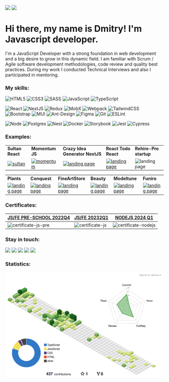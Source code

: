 ![](https://komarev.com/ghpvc/?username=dstrizhakov&style=flat) 
![](https://www.codewars.com/users/DmitryStrizhakov/badges/micro)


# Hi there, my name is Dmitry! I'm Javascript developer. #

I'm a JavaScript Developer with a strong foundation in web development and a big desire to grow in this dynamic field. 
I am familiar with Scrum / Agile software development methodologies, code review and quality best practices. 
During my work I conducted Technical Interviews and also I participated in mentoring.

### My skills: ###
 ![HTML5](https://img.shields.io/badge/html5-%23E34F26.svg?style=for-the-badge&logo=html5&logoColor=white)
 ![CSS3](https://img.shields.io/badge/css3-%231572B6.svg?style=for-the-badge&logo=css3&logoColor=white)
 ![SASS](https://img.shields.io/badge/SASS-hotpink.svg?style=for-the-badge&logo=SASS&logoColor=white)
 ![JavaScript](https://img.shields.io/badge/javascript-%23323330.svg?style=for-the-badge&logo=javascript&logoColor=%23F7DF1E)
 ![TypeScript](https://img.shields.io/badge/typescript-%23007ACC.svg?style=for-the-badge&logo=typescript&logoColor=white)

 ![React](https://img.shields.io/badge/react-%2320232a.svg?style=for-the-badge&logo=react&logoColor=%2361DAFB)
 ![NextJS](https://img.shields.io/badge/nextjs-%23000000.svg?style=for-the-badge&logo=next.js&logoColor=white)
 ![Redux](https://img.shields.io/badge/redux-%23593d88.svg?style=for-the-badge&logo=redux&logoColor=white)
 ![MobX](https://img.shields.io/badge/MobX-323330.svg?style=for-the-badge&logo=MobX&logoColor=white)
 ![Webpack](https://img.shields.io/badge/webpack-%238DD6F9.svg?style=for-the-badge&logo=webpack&logoColor=black)
 ![TailwindCSS](https://img.shields.io/badge/tailwindcss-%2338B2AC.svg?style=for-the-badge&logo=tailwind-css&logoColor=white)
 ![Bootstrap](https://img.shields.io/badge/bootstrap-%23563D7C.svg?style=for-the-badge&logo=bootstrap&logoColor=white)
 ![MUI](https://img.shields.io/badge/MUI-%230081CB.svg?style=for-the-badge&logo=mui&logoColor=white)
 ![Ant-Design](https://img.shields.io/badge/-AntDesign-%230170FE?style=for-the-badge&logo=ant-design&logoColor=white)
 ![Figma](https://img.shields.io/badge/figma-%23F24E1E.svg?style=for-the-badge&logo=figma&logoColor=white)
 ![Git](https://img.shields.io/badge/git-%23F05033.svg?style=for-the-badge&logo=git&logoColor=white)
 ![ESLint](https://img.shields.io/badge/ESLint-4B3263?style=for-the-badge&logo=eslint&logoColor=white)

 ![Node](https://img.shields.io/badge/node.js-%2343853D.svg?style=for-the-badge&logo=node-dot-js&logoColor=white)
 ![Postgres](https://img.shields.io/badge/postgres-%23316192.svg?style=for-the-badge&logo=postgresql&logoColor=white)
 ![Nest](https://img.shields.io/badge/nestjs-%23E0234E.svg?style=for-the-badge&logo=nestjs&logoColor=white)
 ![Docker](https://img.shields.io/badge/docker-%230db7ed.svg?style=for-the-badge&logo=docker&logoColor=white)
 ![Storybook](https://img.shields.io/badge/-Storybook-FF4785?style=for-the-badge&logo=storybook&logoColor=white)
 ![Jest](https://img.shields.io/badge/-jest-%23C21325?style=for-the-badge&logo=jest&logoColor=white)
 ![Cypress](https://img.shields.io/badge/-cypress-%23E5E5E5?style=for-the-badge&logo=cypress&logoColor=058a5e)
 


### Examples: ### 

<div align="center">
    <table >
     <tr>
        <td><b>Sultan React</b></td>
        <td><b>Momentum JS</b></td>
        <td><b>Crazy Idea Generator NextJS</b></td>
        <td><b>React Todo React</b></td>
        <td><b>Rehire-Pro startup</b></td>
     </tr>
     <tr>
      <td><a href="https://github.com/dstrizhakov/react-ts-sultan"><img src="https://user-images.githubusercontent.com/95134334/230900780-34b5fc5b-cbd4-4287-a226-5390ace8cefd.png" heigth="200" alt="sultan" > </img></a></td>
        <td><a href="https://github.com/dstrizhakov/momentum"><img src="https://user-images.githubusercontent.com/95134334/222079495-1facb94f-7c8d-4e1f-9640-732015c3b681.jpg" heigth="200" alt="momentum" > </img></a></td>
        <td><a href="https://ideagenerator-mu.vercel.app/"><img src="https://user-images.githubusercontent.com/95134334/211323472-4868e4a0-c14f-42ca-af2a-ee1a35bb514d.png" heigth="200" alt="landing page" > </img></a></td>
        <td> <a href="https://github.com/dstrizhakov/todo"><img src="https://user-images.githubusercontent.com/95134334/211323597-67fab636-a567-47d4-88ae-585e942da671.png" heigth="200" alt="landing page"/></a></td>
        <td><img src="https://user-images.githubusercontent.com/95134334/211325172-dfaa0dc9-0c8a-444a-8dab-ab78eec153d2.png" heigth="200" alt="landing page" > </img></td>
     </tr>
    </table>
    </div>

<div align="center">
    <table >
     <tr>
        <td><b>Plants</b></td>
        <td><b>Сonquest</b></td>
        <td><b>FineArtStore</b></td>
        <td><b>Beauty</b></td>
        <td><b>Modeltune</b></td>
        <td><b>Funiro</b></td>
     </tr>
     <tr>
        <td><a href="https://github.com/dstrizhakov/Plants"><img src="https://user-images.githubusercontent.com/95134334/222375022-3e1a2512-fee0-4a40-a1d2-972fc1e0876b.jpg" heigth="500" alt="landing page" > </img></a></td>
        <td><a href="https://github.com/dstrizhakov/conquest"><img src="https://user-images.githubusercontent.com/95134334/222372263-72185578-4e29-49f1-9c3e-e7b7492b806a.jpg" heigth="500" alt="landing page" > </img></a></td>
        <td> <a href="https://github.com/dstrizhakov/artstore-next"><img src="https://user-images.githubusercontent.com/95134334/222370280-62dfcf8d-c862-4bdb-9e8d-4dc527a1d97f.png" heigth="500" alt="landing page"/></a></td>
        <td><a href="https://github.com/dstrizhakov/beauty"><img src="https://user-images.githubusercontent.com/95134334/222370047-a49928dc-d6d0-4879-bbdb-cc7edc5717e7.png" heigth="500" alt="landing page" > </img></a></td>
        <td><a href="https://github.com/dstrizhakov/modeltune"><img src="https://user-images.githubusercontent.com/95134334/224101443-3ca82778-2620-4326-b67e-2de85bdf4652.png" heigth="500" alt="landing page" > </img></a></td>
        <td><a href="https://github.com/dstrizhakov/funiro"><img src="https://user-images.githubusercontent.com/95134334/222370052-01fe0157-46da-49a1-9174-9cbf9378725d.jpg" heigth="500" alt="landing page" > </img></a></td>
     </tr>
    </table>
    </div>

 ### Certificates: ### 

| <a href="https://app.rs.school/certificate/q0dl9kv6">JS/FE PRE-SCHOOL 2022Q4</a> | <a href="https://app.rs.school/certificate/ad03f2df">JS/FE 20232Q1</a> | <a href="https://app.rs.school/certificate/ckhrl38o">NODEJS 2024 Q1</a> |
|--------------------------------------------------------------------------------------------------------------------------------------|----------------------------------------------------------------------------------------------------------------------------------|----------------------------------------------------------------------------------------------------------------------------------|
| <img src="https://user-images.githubusercontent.com/95134334/222966248-76b3375d-820a-4315-aa83-aed26cb6bc36.jpg" alt="certificate-js-pre"/> | <img src="https://github.com/dstrizhakov/dstrizhakov/assets/95134334/fad09eb8-b8e9-458a-9932-fb24e0bafb22" alt="certificate-js"/>   | <img src="https://github.com/dstrizhakov/dstrizhakov/assets/95134334/d24048a3-68de-48dc-b404-d8e230ad704c" alt="certificate-nodejs"/>   |
 

### Stay in touch: ###

<a href="mailto:d.strizhakov@gmail.com"><img src="https://img.shields.io/badge/Gmail-D14836?style=for-the-badge&logo=gmail&logoColor=white"></a>
<a href="https://t.me/DmitryStrizhakov"><img src="https://img.shields.io/badge/Telegram-2CA5E0?style=for-the-badge&logo=telegram&logoColor=white"></a>
<a href="https://www.linkedin.com/in/dmitry-strizhakov-b7848b252/"><img src="https://img.shields.io/badge/linkedin-%230077B5.svg?style=for-the-badge&logo=linkedin&logoColor=white"></a> 
<a href="https://www.instagram.com/dmitry_strizhakov/"><img src="https://img.shields.io/badge/Instagram-%23E4405F.svg?style=for-the-badge&logo=Instagram&logoColor=white"></a>
<a href="https://discord.com/users/d.strizhakov#1122"><img src="https://img.shields.io/badge/Discord-%235865F2.svg?style=for-the-badge&logo=discord&logoColor=white"></a>
 
### Statistics: ###
![](./profile-3d-contrib/profile-green-animate.svg)

<!-- <a href="https://github.com/dstrizhakov">
  <img align="center" style="margin:0.5rem" src="https://github-readme-stats.vercel.app/api/top-langs/?username=dstrizhakov&text_color=080162&bg_color=f9f9f9&layout=compact" />
</a>
<a href="https://github.com/dstrizhakov">
  <img align="center" style="margin:0.5rem" src="https://github-readme-stats.vercel.app/api?username=dstrizhakov&show_icons=true&line_height=20&count_private=true&title_color=2883e6&text_color=080162&icon_color=ffd200&bg_color=f9f9f9" alt="Dmitry's GitHub Stats" />
</a> -->

